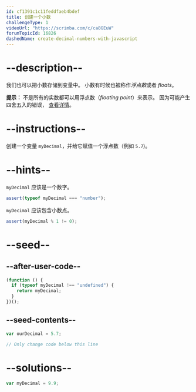 ```yaml
---
id: cf1391c1c11feddfaeb4bdef
title: 创建一个小数
challengeType: 1
videoUrl: "https://scrimba.com/c/ca8GEuW"
forumTopicId: 16826
dashedName: create-decimal-numbers-with-javascript
---
```


# --description--

我们也可以把小数存储到变量中。 小数有时候也被称作<dfn>浮点数</dfn>或者 <dfn>floats</dfn>。

**提示：** 不是所有的实数都可以用浮点数（<dfn>floating point</dfn>）来表示。 因为可能产生四舍五入的错误， [查看详情](https://en.wikipedia.org/wiki/Floating_point#Accuracy_problems)。

# --instructions--

创建一个变量 `myDecimal`，并给它赋值一个浮点数（例如 `5.7`)。

# --hints--

`myDecimal` 应该是一个数字。

```js
assert(typeof myDecimal === "number");
```

`myDecimal` 应该包含小数点。

```js
assert(myDecimal % 1 != 0);
```

# --seed--

## --after-user-code--

```js
(function () {
  if (typeof myDecimal !== "undefined") {
    return myDecimal;
  }
})();
```

## --seed-contents--

```js
var ourDecimal = 5.7;

// Only change code below this line
```

# --solutions--

```js
var myDecimal = 9.9;
```
